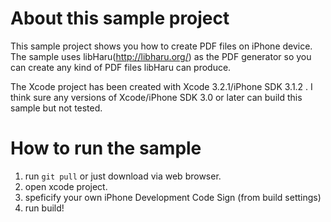 About this sample project
=========================

This sample project shows you how to create PDF files on iPhone device. The sample uses libHaru(http://libharu.org/) as the PDF generator so you can create any kind of PDF files libHaru can produce.

The Xcode project has been created with Xcode 3.2.1/iPhone SDK 3.1.2 . I think sure any versions of Xcode/iPhone SDK 3.0 or later can build this sample but not tested.


How to run the sample
=====================

1. run `git pull` or just download via web browser.
2. open xcode project.
3. speficify your own iPhone Development Code Sign (from build settings)
4. run build!

